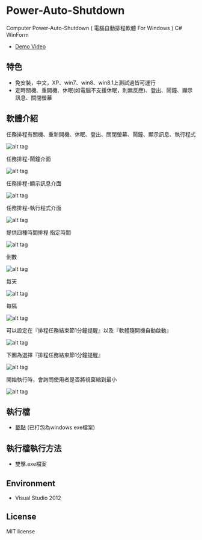 # Power-Auto-Shutdown
Computer Power-Auto-Shutdown ( 電腦自動排程軟體 For Windows ) C# WinForm
* [Demo Video](https://youtu.be/XucZKLEFC5Y) 

## 特色
* 免安裝，中文，XP、win7、win8、win8.1上測試過皆可運行
* 定時關機、重開機、休眠(如電腦不支援休眠，則無反應)、登出、鬧鐘、顯示訊息、關閉螢幕

## 軟體介紹
任務排程有關機、重新開機、休眠、登出、關閉螢幕、鬧鐘、顯示訊息、執行程式

![alt tag](http://i.imgur.com/SBhIYdQ.jpg)

任務排程-鬧鐘介面

![alt tag](http://i.imgur.com/oJryicu.jpg)

任務排程-顯示訊息介面

![alt tag](http://i.imgur.com/b0PNZy8.jpg)

任務排程-執行程式介面

![alt tag](http://i.imgur.com/rWx60OB.jpg)

提供四種時間排程
指定時間

![alt tag](http://i.imgur.com/SBhIYdQ.jpg)

倒數

![alt tag](http://i.imgur.com/bKpFkZs.jpg)

每天

![alt tag](http://i.imgur.com/UOHTTk6.jpg)

每隔

![alt tag](http://i.imgur.com/gnumAda.jpg)

可以設定在『排程任務結束節1分鐘提醒』以及『軟體隨開機自動啟動』

![alt tag](http://i.imgur.com/SkAgxg2.jpg)

下圖為選擇『排程任務結束節1分鐘提醒』

![alt tag](http://i.imgur.com/fxoJ0eb.jpg)

開始執行時，會詢問使用者是否將視窗縮到最小

![alt tag](http://i.imgur.com/qbuxARC.jpg)

## 執行檔
* [載點](https://app.box.com/s/ye68658tua4ylswhbd7x) (已打包為windows exe檔案)

## 執行檔執行方法
*  雙擊.exe檔案

## Environment
* Visual Studio 2012

## License
MIT license
